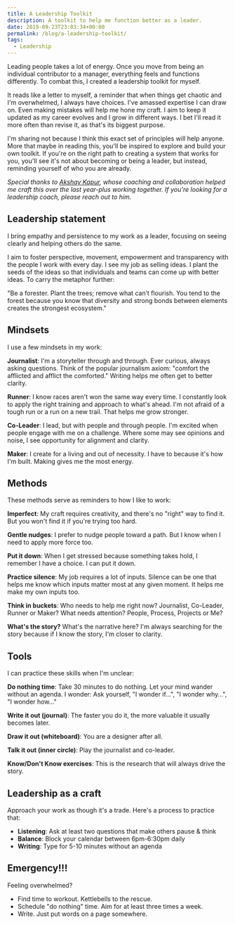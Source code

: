 ```yaml
---
title: A Leadership Toolkit
description: A toolkit to help me function better as a leader.
date: 2019-09-23T23:03:34+00:00
permalink: /blog/a-leadership-toolkit/
tags:
  - Leadership
---
```


Leading people takes a lot of energy. Once you move from being an individual contributor to a manager, everything feels and functions differently. To combat this, I created a leadership toolkit for myself.

It reads like a letter to myself, a reminder that when things get chaotic and I'm overwhelmed, I always have choices. I've amassed expertise I can draw on. Even making mistakes will help me hone my craft. I aim to keep it updated as my career evolves and I grow in different ways. I bet I'll read it more often than revise it, as that's its biggest purpose.

I'm sharing not because I think this exact set of principles will help anyone. More that maybe in reading this, you'll be inspired to explore and build your own toolkit. If you're on the right path to creating a system that works for you, you'll see it's not about becoming or being a leader, but instead, reminding yourself of who you are already.

_Special thanks to_ [_Akshay Kapur_](http://www.akshaykapur.net)_, whose coaching and collaboration helped me craft this over the last year-plus working together. If you're looking for a leadership coach, please reach out to him._

## Leadership statement

I bring empathy and persistence to my work as a leader, focusing on seeing clearly and helping others do the same.

I aim to foster perspective, movement, empowerment and transparency with the people I work with every day. I see my job as selling ideas. I plant the seeds of the ideas so that individuals and teams can come up with better ideas. To carry the metaphor further:

"Be a forester. Plant the trees; remove what can’t flourish. You tend to the forest because you know that diversity and strong bonds between elements creates the strongest ecosystem."

## Mindsets

I use a few mindsets in my work:

**Journalist**: I'm a storyteller through and through. Ever curious, always asking questions. Think of the popular journalism axiom: "comfort the afflicted and afflict the comforted." Writing helps me often get to better clarity.

**Runner**: I know races aren't won the same way every time. I constantly look to apply the right training and approach to what's ahead. I'm not afraid of a tough run or a run on a new trail. That helps me grow stronger.

**Co-Leader**: I lead, but with people and through people. I'm excited when people engage with me on a challenge. Where some may see opinions and noise, I see opportunity for alignment and clarity.

**Maker**: I create for a living and out of necessity. I have to because it's how I'm built. Making gives me the most energy.

## Methods

These methods serve as reminders to how I like to work:

**Imperfect**: My craft requires creativity, and there's no "right" way to find it. But you won't find it if you're trying too hard.

**Gentle nudges**: I prefer to nudge people toward a path. But I know when I need to apply more force too.

**Put it down**: When I get stressed because something takes hold, I remember I have a choice. I can put it down.

**Practice silence**: My job requires a lot of inputs. Silence can be one that helps me know which inputs matter most at any given moment. It helps me make my own inputs too.

**Think in buckets**: Who needs to help me right now? Journalist, Co-Leader, Runner or Maker? What needs attention? People, Process, Projects or Me?

**What's the story?** What's the narrative here? I'm always searching for the story because if I know the story, I'm closer to clarity.

## Tools

I can practice these skills when I'm unclear:

**Do nothing time**: Take 30 minutes to do nothing. Let your mind wander without an agenda.
I wonder: Ask yourself, "I wonder if…", "I wonder why…", "I wonder how…"

**Write it out (journal)**: The faster you do it, the more valuable it usually becomes later.

**Draw it out (whiteboard)**: You are a designer after all.

**Talk it out (inner circle)**: Play the journalist and co-leader.

**Know/Don't Know exercises**: This is the research that will always drive the story.

## Leadership as a craft

Approach your work as though it's a trade. Here's a process to practice that:

- **Listening**: Ask at least two questions that make others pause & think
- **Balance**: Block your calendar between 6pm-6:30pm daily
- **Writing**: Type for 5-10 minutes without an agenda

## Emergency!!!

Feeling overwhelmed?

- Find time to workout. Kettlebells to the rescue.
- Schedule "do nothing" time. Aim for at least three times a week.
- Write. Just put words on a page somewhere.

